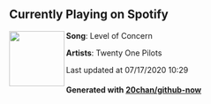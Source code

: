 ## Currently Playing on Spotify

[<img align="left" width="100" src="https://i.scdn.co/image/ab67616d00001e02ab2f8973949159695f65df7b">](https://open.spotify.com/album/4h3HXlnt6lryGzGbWmcFuY)

**Song**: Level of Concern

**Artists**: Twenty One Pilots

Last updated at 07/17/2020 10:29

#### Generated with [20chan/github-now](https://github.com/20chan/github-now)